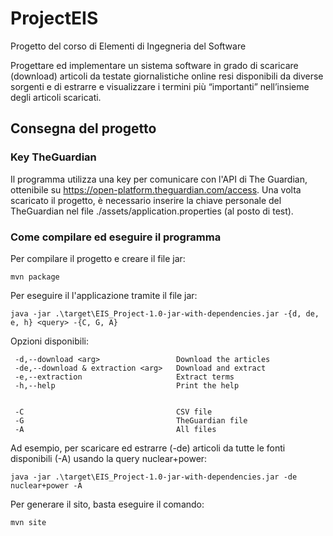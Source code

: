 # ProjectEIS
Progetto del corso di Elementi di Ingegneria del Software

Progettare ed implementare un sistema software in grado di
scaricare (download) articoli da testate giornalistiche online resi
disponibili da diverse sorgenti e di estrarre e visualizzare i termini
più “importanti” nell’insieme degli articoli scaricati.

## Consegna del progetto
### Key TheGuardian
Il programma utilizza una key per comunicare con l'API di The Guardian, ottenibile su https://open-platform.theguardian.com/access.
Una volta scaricato il progetto, è necessario inserire la chiave personale del TheGuardian nel file ./assets/application.properties (al posto di test).
### Come compilare ed eseguire il programma
Per compilare il progetto e creare il file jar:
```
mvn package
```
Per eseguire il l'applicazione tramite il file jar:
```
java -jar .\target\EIS_Project-1.0-jar-with-dependencies.jar -{d, de, e, h} <query> -{C, G, A}
```

Opzioni disponibili:
```
 -d,--download <arg>                 Download the articles
 -de,--download & extraction <arg>   Download and extract
 -e,--extraction                     Extract terms
 -h,--help                           Print the help


 -C                                  CSV file
 -G                                  TheGuardian file
 -A                                  All files
```
Ad esempio, per scaricare ed estrarre (-de) articoli da tutte le fonti disponibili (-A) usando la query nuclear+power:
```
java -jar .\target\EIS_Project-1.0-jar-with-dependencies.jar -de nuclear+power -A
```
Per generare il sito, basta eseguire il comando:
```
mvn site
```
